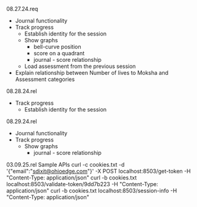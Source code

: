 08.27.24.req
- Journal functionality
- Track progress
    - Establish identity for the session
    - Show graphs
        - bell-curve position
        - score on a quadrant
        - journal - score relationship
    - Load assessment from the previous session
- Explain relationship between Number of lives to Moksha and Assessment categories

08.28.24.rel
- Track progress
    - Establish identity for the session

08.29.24.rel
- Journal functionality
- Track progress
    - Show graphs
        - journal - score relationship

03.09.25.rel
Sample APIs
curl -c cookies.txt -d '{"email":"sdixit@ohioedge.com"}' -X POST localhost:8503/get-token -H "Content-Type: application/json"
curl -b cookies.txt localhost:8503/validate-token/9dd7b223 -H "Content-Type: application/json"
curl -b cookies.txt localhost:8503/session-info -H "Content-Type: application/json"